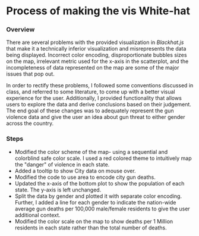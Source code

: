 # Process of making the vis White-hat

### Overview
There are several problems with the provided visualization in _Blackhat.js_ that make it a technically inferior visualization and misrepresents the data being displayed. Incorrect color encoding, disproportionate bubbles sizes on the map, irrelevant metric used for the x-axis in the scatterplot, and the incompleteness of data represented on the map are some of the major issues that pop out.

In order to rectify these problems, I followed some conventions discussed in class, and referred to some literature, to come up with a better visual experience for the user. Additionally, I provided functionality that allows users to explore the data and derive conclusions based on their judgement. The end goal of these changes was to adequately represent the gun violence data and give the user an idea about gun threat to either gender across the country.

### Steps

- Modified the color scheme of the map- using a sequential and colorblind safe color scale. I used a red colored theme to intuitively map the "danger" of violence in each state.
- Added a tooltip to show City data on mouse over.
- Modified the code to use area to encode city gun deaths.
- Updated the x-axis of the bottom plot to show the population of each state. The y-axis is left unchanged.
- Split the data by gender and plotted it with separate color encoding. Further, I added a line for each gender to indicate the nation-wide average gun deaths per 100,000 male/female residents to give the user additional context.
- Modified the color scale on the map to show deaths per 1 Million residents in each state rather than the total number of deaths.
